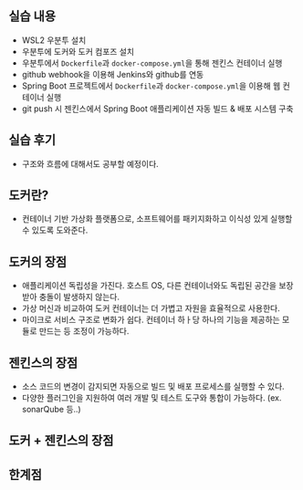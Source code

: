 ## 실습 내용
- WSL2 우분투 설치
- 우분투에 도커와 도커 컴포즈 설치
- 우분투에서 `Dockerfile`과 `docker-compose.yml`을 통해 젠킨스 컨테이너 실행
- github webhook을 이용해 Jenkins와 github를 연동
- Spring Boot 프로젝트에서 `Dockerfile`과 `docker-compose.yml`을 이용해 웹 컨테이너 실행
- git push 시 젠킨스에서 Spring Boot 애플리케이션 자동 빌드 & 배포 시스템 구축 

## 실습 후기
- 구조와 흐름에 대해서도 공부할 예정이다.

## 도커란?
- 컨테이너 기반 가상화 플랫폼으로, 소프트웨어를 패키지화하고 이식성 있게 실행할 수 있도록 도와준다.

## 도커의 장점
- 애플리케이션 독립성을 가진다. 호스트 OS, 다른 컨테이너와도 독립된 공간을 보장받아 충돌이 발생하지 않는다.
- 가상 머신과 비교하여 도커 컨테이너는 더 가볍고 자원을 효율적으로 사용한다.
- 마이크로 서비스 구조로 변화가 쉽다. 컨테이너 하ㅏ당 하나의 기능을 제공하는 모듈로 만드는 등 조정이 가능하다.

## 젠킨스의 장점
- 소스 코드의 변경이 감지되면 자동으로 빌드 및 배포 프로세스를 실행할 수 있다.
- 다양한 플러그인을 지원하여 여러 개발 및 테스트 도구와 통합이 가능하다. (ex. sonarQube 등..)

## 도커 + 젠킨스의 장점


## 한계점
